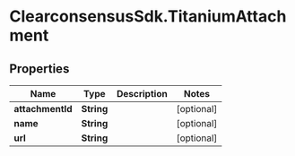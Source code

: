 # ClearconsensusSdk.TitaniumAttachment

## Properties

Name | Type | Description | Notes
------------ | ------------- | ------------- | -------------
**attachmentId** | **String** |  | [optional] 
**name** | **String** |  | [optional] 
**url** | **String** |  | [optional] 


